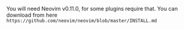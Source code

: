 You will need Neovim v0.11.0, for some plugins require that. You can download from here `https://github.com/neovim/neovim/blob/master/INSTALL.md`
